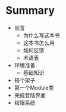 # Summary

* 前言
   * 为什么写这本书
   * 这本书怎么用
   * 如何反馈
   * 术语表
* 环境准备
   * 基础知识
* 搭个架子
* 第一个Module类
* 完成登陆界面
* 权限系统

